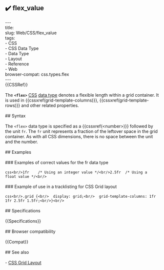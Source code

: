 ## ✔️ flex_value 
 ---<br/>title: <flex><br/>slug: Web/CSS/flex_value<br/>tags:<br/>  - CSS<br/>  - CSS Data Type<br/>  - Data Type<br/>  - Layout<br/>  - Reference<br/>  - Web<br/>browser-compat: css.types.flex<br/>---<br/>{{CSSRef}}<br/><br/>The **`<flex>`** [CSS](/en-US/docs/Web/CSS) [data type](/en-US/docs/Web/CSS/CSS_Types) denotes a flexible length within a grid container. It is used in {{cssxref(grid-template-columns)}}, {{cssxref(grid-template-rows)}} and other related properties.<br/><br/>## Syntax<br/><br/>The `<flex>` data type is specified as a {{cssxref(&lt;number&gt;)}} followed by the unit `fr`. The `fr` unit represents a fraction of the leftover space in the grid container. As with all CSS dimensions, there is no space between the unit and the number.<br/><br/>## Examples<br/><br/>### Examples of correct values for the fr data type<br/><br/>```css<br/>1fr    /* Using an integer value */<br/>2.5fr  /* Using a float value */<br/>```<br/><br/>### Example of use in a tracklisting for CSS Grid layout<br/><br/>```css<br/>.grid {<br/>  display: grid;<br/>  grid-template-columns: 1fr 1fr 2.5fr 1.5fr;<br/>}<br/>```<br/><br/>## Specifications<br/><br/>{{Specifications}}<br/><br/>## Browser compatibility<br/><br/>{{Compat}}<br/><br/>## See also<br/><br/>- [CSS Grid Layout](/en-US/docs/Web/CSS/CSS_Grid_Layout)<br/>